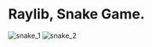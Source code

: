 # Raylib, Snake Game.
![snake_1](https://i.imgur.com/UWYOZgs.gif)
![snake_2](https://i.imgur.com/tNemtON.gif)